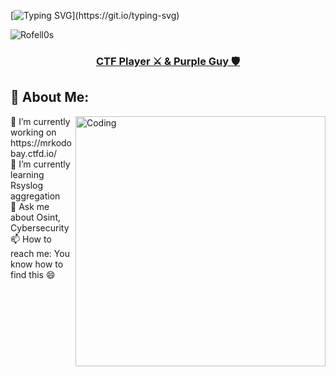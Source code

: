 [![Typing SVG](https://readme-typing-svg.demolab.com?font=Fira+Code&duration=3000&pause=500&color=941FF7&width=435&lines=Hello%2C+I+am+Rofell0s.+;I+am+your+personnal+companion+robot.)](https://git.io/typing-svg)

<p align="left"> <img src="https://komarev.com/ghpvc/?username=Rofell0s&label=Profile%20views&color=blueviolet&style=flat" alt="Rofell0s" /> </p>

<h3 align="center"><u>CTF Player ⚔️ & Purple Guy 🛡️</u></h3>




## 💫 About Me:
<img align="right" alt="Coding" width="400" src="https://i.imgur.com/nUUei78.gif](https://i.imgur.com/nUUei78.gif">
🔭 I’m currently working on https://mrkodobay.ctfd.io/ <br>🌱 I’m currently learning Rsyslog aggregation <br>💬 Ask me about Osint, Cybersecurity<br>📫 How to reach me: You know how to find this 😄
